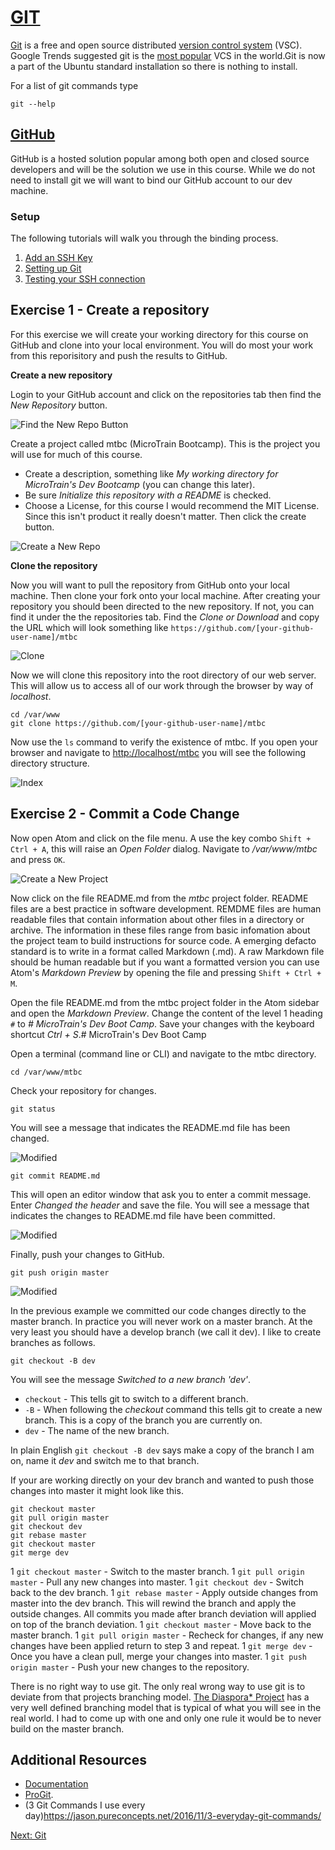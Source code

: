 # [GIT](https://git-scm.com/)

[Git](https://git-scm.com/) is a free and open source distributed [version control system](https://en.wikipedia.org/wiki/Version_control) (VSC). Google Trends suggested git is the [most popular](https://www.google.com/trends/explore?date=all&q=%2Fm%2F05vqwg,%2Fm%2F012ct9,%2Fm%2F08441_,%2Fm%2F08w6d6,%2Fm%2F09d6g&hl=en-US) VCS in the world.Git is now a part of the Ubuntu standard installation so there is nothing to install.

For a list of git commands type

````
git --help
````

## [GitHub](https://github.com)
GitHub is a hosted solution popular among both open and closed source developers and will be the solution we use in this course. While we do not need to install git we will want to bind our GitHub account to our dev machine.

### Setup
The following tutorials will walk you through the binding process.
1. [Add an SSH Key](https://help.github.com/articles/adding-a-new-ssh-key-to-your-github-account/)
1. [Setting up Git](http://help.github.com/linux-set-up-git/)
1. [Testing your SSH connection](https://help.github.com/articles/testing-your-ssh-connection/)


## Exercise 1 - Create a repository

For this exercise we will create your working directory for this course on GitHub and clone into your local environment. You will do most your work from this reporisitory and push the results to GitHub.

__Create a new repository__

Login to your GitHub account and click on the repositories tab then find the _New Repository_ button.

![Find the New Repo Button](/img/git/repo_btn.png)

Create a project called mtbc (MicroTrain Bootcamp). This is the project you will use for much of this course.

* Create a description, something like _My working directory for MicroTrain's Dev Bootcamp_ (you can change this later).  
* Be sure _Initialize this repository with a README_ is checked.
* Choose a License, for this course I would recommend the MIT License. Since this isn't product it really doesn't matter. Then click the create button.

![Create a New Repo](/img/git/new_repo.png)

__Clone the repository__

Now you will want to pull the repository from GitHub onto your local machine.
Then clone your fork onto your local machine. After creating your repository you should been directed to the new repository. If not, you can find it under the the repositories tab. Find the _Clone or Download_ and copy the URL which will look something like ````https://github.com/[your-github-user-name]/mtbc````

![Clone](/img/git/clone.png)

Now we will clone this repository into the root directory of our web server. This will allow us to access all of our work through the browser by way of _localhost_.

````
cd /var/www
git clone https://github.com/[your-github-user-name]/mtbc
````

Now use the ````ls```` command to verify the existence of mtbc. If you open your browser and navigate to [http://localhost/mtbc](http://localhost/mtbc) you will see the following directory structure.

![Index](/img/git/base_index.png)


## Exercise 2 - Commit a Code Change
Now open Atom and click on the file menu. A use the key combo ````Shift + Ctrl + A````, this will raise an _Open Folder_ dialog. Navigate to _/var/www/mtbc_ and press ````OK````.

![Create a New Project](/img/git/new_project.png)

Now click on the file README.md from the _mtbc_ project folder. README files are a best practice in software development. REMDME files are human readable files that contain information about other files in a directory or archive. The information in these files range from basic infomation about the project team to build instructions for source code. A emerging defacto standard is to write in a format called Markdown (.md). A raw Markdown file should be human readable but if you want a formatted version you can use Atom's _Markdown Preview_ by opening the file and pressing ````Shift + Ctrl + M````.

Open the file README.md from the mtbc project folder in the Atom sidebar and open the _Markdown Preview_. Change the content of the level 1 heading ````#```` to _# MicroTrain's Dev Boot Camp_. Save your changes with the keyboard shortcut _Ctrl + S_.# MicroTrain's Dev Boot Camp

Open a terminal (command line or CLI) and navigate to the mtbc directory.

````
cd /var/www/mtbc
````

Check your repository for changes.

````
git status
````
You will see a message that indicates the README.md file has been changed.

![Modified](/img/git/status.png)

````
git commit README.md
````

This will open an editor window that ask you to enter a commit message. Enter _Changed the header_ and save the file. You will see a message that indicates the changes to README.md file have been committed.

![Modified](/img/git/commit.png)

Finally, push your changes to GitHub.

````
git push origin master
````

![Modified](/img/git/push.png)

In the previous example we committed our code changes directly to the master branch. In practice you will never work on a master branch. At the very least you should have a develop branch (we call it dev). I like to create branches as follows.

````
git checkout -B dev
````

You will see the message _Switched to a new branch 'dev'_.

* ````checkout```` - This tells git to switch to a different branch.
* ````-B```` - When following the _checkout_ command this tells git to create a new branch. This is a copy of the branch you are currently on.
* ````dev```` - The name of the new branch.

In plain English ````git checkout -B dev```` says make a copy of the branch I am on, name it _dev_ and switch me to that branch.

If your are working directly on your dev branch and wanted to push those changes into master it might look like this.

````
git checkout master
git pull origin master
git checkout dev
git rebase master
git checkout master
git merge dev
````

1 ````git checkout master```` - Switch to the master branch.
1 ````git pull origin master```` - Pull any new changes into master.
1 ````git checkout dev```` - Switch back to the dev branch.
1 ````git rebase master```` - Apply outside changes from master into the dev branch. This will rewind the branch and apply the outside changes. All commits you made after branch deviation will applied on top of the branch deviation.
1 ````git checkout master```` - Move back to the master branch.
1 ````git pull origin master```` - Recheck for changes, if any new changes have been applied return to step 3 and repeat.
1 ````git merge dev```` - Once you have a clean pull, merge your changes into master.
1 ````git push origin master```` - Push your new changes to the repository.

There is no right way to use git. The only real wrong way to use git is to deviate from that projects branching model. [The Diaspora* Project](https://wiki.diasporafoundation.org/Git_workflow) has a very well defined branching model that is typical of what you will see in the real world. I had to come up with one and only one rule it would be to never build on the master branch.


## Additional Resources
* [Documentation](https://git-scm.com/book/en/v2)
* [ProGit](https://git-scm.com/book/en/v2).
* (3 Git Commands I use every day)https://jason.pureconcepts.net/2016/11/3-everyday-git-commands/

[Next: Git](08-Git.md)
